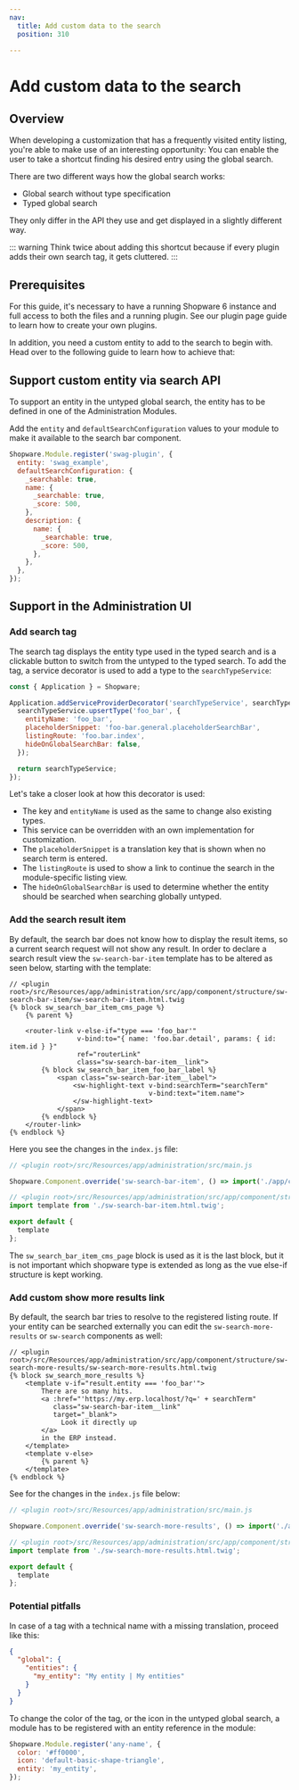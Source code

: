 ```yaml
---
nav:
  title: Add custom data to the search
  position: 310

---
```


# Add custom data to the search

## Overview

When developing a customization that has a frequently visited entity listing, you're able to make use of an interesting opportunity: You can enable the user to take a shortcut finding his desired entry using the global search.

There are two different ways how the global search works:

* Global search without type specification
* Typed global search

They only differ in the API they use and get displayed in a slightly different way.

::: warning
Think twice about adding this shortcut because if every plugin adds their own search tag, it gets cluttered.
:::

## Prerequisites

For this guide, it's necessary to have a running Shopware 6 instance and full access to both the files and a running plugin. See our plugin page guide to learn how to create your own plugins.

<PageRef page="../plugin-base-guide" />

In addition, you need a custom entity to add to the search to begin with. Head over to the following guide to learn how to achieve that:

<PageRef page="../framework/data-handling/add-custom-complex-data" />

## Support custom entity via search API

To support an entity in the untyped global search, the entity has to be defined in one of the Administration Modules.

<PageRef page="./add-custom-module.md" />

Add the `entity` and `defaultSearchConfiguration` values to your module to make it available to the search bar component.

```javascript
Shopware.Module.register('swag-plugin', {
  entity: 'swag_example',
  defaultSearchConfiguration: {
    _searchable: true,
    name: {
      _searchable: true,
      _score: 500,
    },
    description: {
      name: {
        _searchable: true,
        _score: 500,
      },
    },
  },
});
```

## Support in the Administration UI

### Add search tag

The search tag displays the entity type used in the typed search and is a clickable button to switch from the untyped to the typed search. To add the tag, a service decorator is used to add a type to the `searchTypeService`:

```javascript
const { Application } = Shopware;

Application.addServiceProviderDecorator('searchTypeService', searchTypeService => {
  searchTypeService.upsertType('foo_bar', {
    entityName: 'foo_bar',
    placeholderSnippet: 'foo-bar.general.placeholderSearchBar',
    listingRoute: 'foo.bar.index',
    hideOnGlobalSearchBar: false,
  });

  return searchTypeService;
});
```

Let's take a closer look at how this decorator is used:

* The key and `entityName` is used as the same to change also existing types.
* This service can be overridden with an own implementation for customization.
* The `placeholderSnippet` is a translation key that is shown when no search term is entered.
* The `listingRoute` is used to show a link to continue the search in the module-specific listing view.
* The `hideOnGlobalSearchBar` is used to determine whether the entity should be searched when searching globally untyped.

### Add the search result item

By default, the search bar does not know how to display the result items, so a current search request will not show any result. In order to declare a search result view the `sw-search-bar-item` template has to be altered as seen below, starting with the template:

```twig
// <plugin root>/src/Resources/app/administration/src/app/component/structure/sw-search-bar-item/sw-search-bar-item.html.twig
{% block sw_search_bar_item_cms_page %}
    {% parent %}

    <router-link v-else-if="type === 'foo_bar'"
                 v-bind:to="{ name: 'foo.bar.detail', params: { id: item.id } }"
                 ref="routerLink"
                 class="sw-search-bar-item__link">
        {% block sw_search_bar_item_foo_bar_label %}
            <span class="sw-search-bar-item__label">
                <sw-highlight-text v-bind:searchTerm="searchTerm"
                                   v-bind:text="item.name">
                </sw-highlight-text>
            </span>
        {% endblock %}
    </router-link>
{% endblock %}
```

Here you see the changes in the `index.js` file:

```javascript
// <plugin root>/src/Resources/app/administration/src/main.js

Shopware.Component.override('sw-search-bar-item', () => import('./app/component/structure/sw-search-bar-item'));
```

```javascript
// <plugin root>/src/Resources/app/administration/src/app/component/structure/sw-search-bar-item/index.js
import template from './sw-search-bar-item.html.twig';

export default {
  template
};
```

The `sw_search_bar_item_cms_page` block is used as it is the last block, but it is not important which shopware type is extended as long as the vue else-if structure is kept working.

### Add custom show more results link

By default, the search bar tries to resolve to the registered listing route. If your entity can be searched externally you can edit the `sw-search-more-results` or `sw-search` components as well:

```twig
// <plugin root>/src/Resources/app/administration/src/app/component/structure/sw-search-more-results/sw-search-more-results.html.twig
{% block sw_search_more_results %}
    <template v-if="result.entity === 'foo_bar'">
        There are so many hits.
        <a :href="'https://my.erp.localhost/?q=' + searchTerm"
           class="sw-search-bar-item__link"
           target="_blank">
             Look it directly up
        </a>
        in the ERP instead.
    </template>
    <template v-else>
        {% parent %}
    </template>
{% endblock %}
```

See for the changes in the `index.js` file below:

```javascript
// <plugin root>/src/Resources/app/administration/src/main.js

Shopware.Component.override('sw-search-more-results', () => import('./app/component/structure/sw-search-more-results'));
```

```javascript
// <plugin root>/src/Resources/app/administration/src/app/component/structure/sw-search-more-results/index.js
import template from './sw-search-more-results.html.twig';

export default {
  template
};
```

### Potential pitfalls

In case of a tag with a technical name with a missing translation, proceed like this:

```json
{
  "global": {
    "entities": {
      "my_entity": "My entity | My entities"
    }
  }
}
```

To change the color of the tag, or the icon in the untyped global search, a module has to be registered with an entity reference in the module:

```javascript
Shopware.Module.register('any-name', {
  color: '#ff0000',
  icon: 'default-basic-shape-triangle',
  entity: 'my_entity',
});
```
